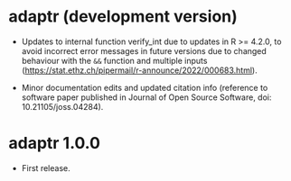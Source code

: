 # adaptr (development version)

* Updates to internal function verify_int due to updates in R >= 4.2.0, to
avoid incorrect error messages in future versions due to changed behaviour with
the `&&` function and multiple inputs
(https://stat.ethz.ch/pipermail/r-announce/2022/000683.html).

* Minor documentation edits and updated citation info (reference to software
paper published in Journal of Open Source Software, doi: 10.21105/joss.04284).

# adaptr 1.0.0

* First release.
